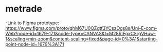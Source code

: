 # metrade
-Link to Figma prototype: https://www.figma.com/proto/qhM67U0QZgtf3YCszOgs8s/Uni-E-com-Web?node-id=1679-171&node-type=CANVAS&t=M28RIFgxCSrgVHuw-1&scaling=min-zoom&content-scaling=fixed&page-id=0%3A1&starting-point-node-id=1679%3A171
